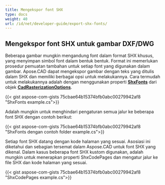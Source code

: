 ```yaml
---
title: Mengekspor font SHX
type: docs
weight: 40
url: /id/net/developer-guide/export-shx-fonts/
---
```


## **Mengekspor font SHX untuk gambar DXF/DWG**

Beberapa gambar mungkin mengandung font dalam format SHX khusus, yang menyimpan simbol font dalam bentuk bentuk. Format ini memerlukan prosedur pemuatan tambahan untuk setiap font yang digunakan dalam gambar. Apose.CAD dapat mengekspor gambar dengan teks yang ditulis dalam SHX dan memiliki berbagai opsi untuk melakukannya. Cara termudah untuk melakukannya adalah dengan menggunakan properti 
[**ShxFonts**](https://reference.aspose.com/cad/net/aspose.cad.imageoptions/cadrasterizationoptions/shxfonts/) dari objek 
[**CadRasterizationOptions**](https://reference.aspose.com/cad/net/aspose.cad.imageoptions/cadrasterizationoptions/).
				

{{< gist aspose-com-gists 75cbae64b15374bfb0abc00279942af8 "ShxFonts example.cs">}}


Adalah mungkin untuk menghindari pengaturan semua jalur ke beberapa font SHX dengan contoh berikut:

{{< gist aspose-com-gists 75cbae64b15374bfb0abc00279942af8 "ShxFonts dengan contoh folder example.cs">}}
	
Setiap font SHX datang dengan kode halaman yang sesuai. Asosiasi ini diketahui dan sebagian tersemat dalam Aspose.CAD untuk font SHX yang dikenal.
Dalam kasus beberapa font SHX kustom digunakan, adalah mungkin untuk menerapkan properti ShxCodePages dan mengatur jalur ke file SHX dan kode halaman yang sesuai. 
	
{{< gist aspose-com-gists 75cbae64b15374bfb0abc00279942af8 "ShxCodePages example.cs">}}
